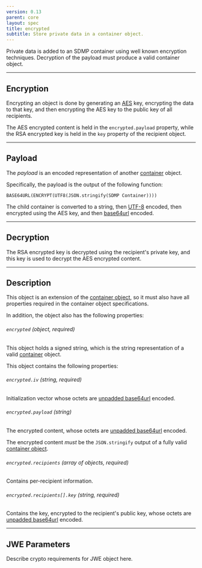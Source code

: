```yaml
---
version: 0.13
parent: core
layout: spec
title: encrypted
subtitle: Store private data in a container object.
---
```



Private data is added to an SDMP container using well known
encryption techniques. Decryption of the payload must produce
a valid container object.

---

## Encryption

Encrypting an object is done by generating an [AES][aes] key, encrypting
the data to that key, and then encrypting the AES key to the public key of
all recipients.

The AES encrypted content is held in the `encrypted.payload` property,
while the RSA encrypted key is held in the `key` property of the recipient
object.

---

## Payload

The *payload* is an encoded representation of another
[container](../container) object.

Specifically, the payload is the output of the following function:

	BASE64URL(ENCRYPT(UTF8(JSON.stringify(SDMP Container))))

The child container is converted to a string, then [UTF-8](http://www.utf-8.com/)
encoded, then encrypted using the AES key, and then
[base64url][base64] encoded.

---

## Decryption

The RSA encrypted key is decrypted using the recipient's private key,
and this key is used to decrypt the AES encrypted content.

---

## Description

This object is an extension of the [container object](../container),
so it must also have all properties required in the container object
specifications.

In addition, the object also has the following properties:

###### `encrypted` *(object, required)*

This object holds a signed string, which is the string representation
of a valid [container](../container) object.

This object contains the following properties:

###### `encrypted.iv` *(string, required)*

Initialization vector whose octets are [unpadded base64url][base64] encoded.

###### `encrypted.payload` *(string)*

The encrypted content, whose octets are [unpadded base64url][base64] encoded.

The encrypted content *must* be the `JSON.stringify` output of a fully valid
[container object](../container).

###### `encrypted.recipients` *(array of objects, required)*

Contains per-recipient information.

###### `encrypted.recipients[].key` *(string, required)*

Contains the key, encrypted to the recipient's public key, whose octets are
[unpadded base64url][base64] encoded.

---

## JWE Parameters

Describe crypto requirements for JWE object here.

[base64]: https://tools.ietf.org/html/rfc4648#section-5
[schema]: https://github.com/sdmp/sdmp-schema/blob/master/schemas/encrypted.json
[jwe]: http://self-issued.info/docs/draft-ietf-jose-json-web-encryption.htm
[jwe_serialize]: http://self-issued.info/docs/draft-ietf-jose-json-web-encryption.html#rfc.section.7.2
[aes]: https://en.wikipedia.org/wiki/Advanced_Encryption_Standard
